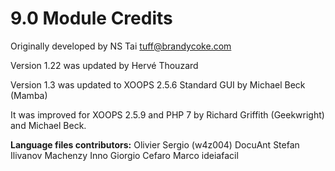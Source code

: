 # 9.0 Module Credits

Originally developed by NS Tai <tuff@brandycoke.com>

Version 1.22 was updated by Hervé Thouzard

Version 1.3 was updated to XOOPS 2.5.6 Standard GUI by Michael Beck (Mamba)

It was improved for XOOPS 2.5.9 and PHP 7 by Richard Griffith (Geekwright) and Michael Beck. 

**Language files contributors:**
Olivier
Sergio (w4z004)
DocuAnt
Stefan Ilivanov
Machenzy
Inno
Giorgio Cefaro
Marco
ideiafacil